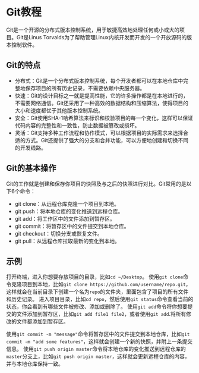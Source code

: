 # Git教程

Git是一个开源的分布式版本控制系统，用于敏捷高效地处理任何或小或大的项目。Git是Linus Torvalds为了帮助管理Linux内核开发而开发的一个开放源码的版本控制软件。

## Git的特点

- 分布式：Git是一个分布式版本控制系统，每个开发者都可以在本地仓库中完整地保存项目的所有历史记录，不需要依赖中央服务器。
- 快速：Git的设计目标之一就是提高性能，它的许多操作都是在本地进行的，不需要网络通信。Git还采用了一种高效的数据结构和压缩算法，使得项目的大小和速度都优于其他版本控制系统。
- 安全：Git使用SHA-1哈希算法来标识和校验项目的每一个变化，这样可以保证代码内容的完整性和一致性，防止数据被篡改或损坏。
- 灵活：Git支持多种工作流程和协作模式，可以根据项目的实际需求来选择合适的方式。Git还提供了强大的分支和合并功能，可以方便地创建和切换不同的开发线路。

## Git的基本操作

Git的工作就是创建和保存你项目的快照及与之后的快照进行对比。Git常用的是以下6个命令：

- git clone：从远程仓库克隆一个项目到本地。
- git push：将本地仓库的变化推送到远程仓库。
- git add：将工作区中的文件添加到暂存区。
- git commit：将暂存区中的文件提交到本地仓库。
- git checkout：切换分支或恢复文件。
- git pull：从远程仓库拉取最新的变化到本地。

## 示例

打开终端，进入你想要存放项目的目录，比如`cd ~/Desktop`。
使用`git clone`命令克隆项目到本地，比如`git clone https://github.com/username/repo.git`，这样就会在当前目录下创建一个名为`repo`的文件夹，里面包含了项目的所有文件和历史记录。
进入项目目录，比如`cd repo`，然后使用`git status`命令查看当前的状态，你会看到有哪些文件被修改、添加或删除了。
使用`git add`命令将你想要提交的文件添加到暂存区，比如`git add file1 file2`，或者使用`git add`.将所有修改的文件都添加到暂存区。

使用`git commit -m "message"`命令将暂存区中的文件提交到本地仓库，比如`git commit -m "add some features"`，这样就会创建一个新的快照，并附上一条提交信息。
使用`git push origin master`命令将本地仓库的变化推送到远程仓库的`master`分支上，比如`git push origin master`，这样就会更新远程仓库的内容，并与本地仓库保持一致。
